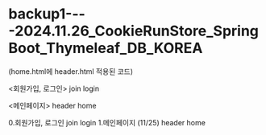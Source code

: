 # backup1----2024.11.26_CookieRunStore_SpringBoot_Thymeleaf_DB_KOREA
(home.html에 header.html 적용된 코드)

<회원가입, 로그인>
join
login

<메인페이지>
header
home

0.회원가입, 로그인 join login
1.메인페이지 (11/25) header home
